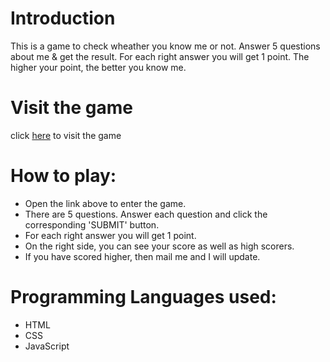 # Introduction
This is a game to check wheather you know me or not. Answer 5 questions about me & get the result. For each right answer you will get 1 point. The higher your point, the better you know me.
 
# Visit the game
click [here](https://replit.com/@SagnikGhosh4/doYouKnowMe?embed=1&output=1) to visit the game

# How to play:
- Open the link above to enter the game.
- There are 5 questions. Answer each question and click the corresponding 'SUBMIT' button.
- For each right answer you will get 1 point.
- On the right side, you can see your score as well as high scorers.
- If you have scored higher, then mail me and I will update.

# Programming Languages used:
- HTML
- CSS
- JavaScript

